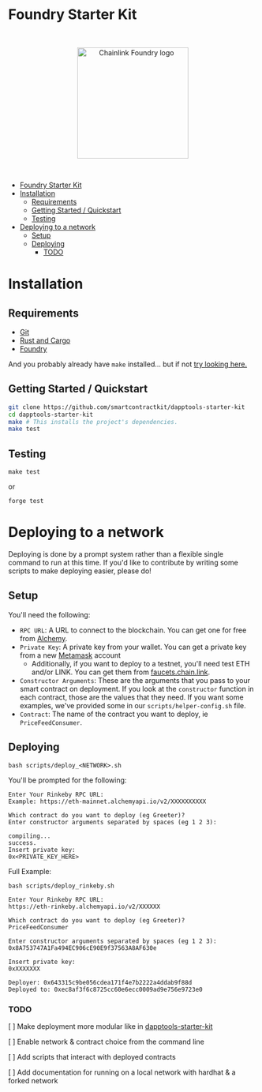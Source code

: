 # Foundry Starter Kit

<br/>
<p align="center">
<a href="https://chain.link" target="_blank">
<img src="./img/chainlink-foundry.png" width="225" alt="Chainlink Foundry logo">
</a>
</p>
<br/>

- [Foundry Starter Kit](#foundry-starter-kit)
- [Installation](#installation)
  - [Requirements](#requirements)
  - [Getting Started / Quickstart](#getting-started--quickstart)
  - [Testing](#testing)
- [Deploying to a network](#deploying-to-a-network)
  - [Setup](#setup)
  - [Deploying](#deploying)
    - [TODO](#todo)

# Installation

## Requirements

-   [Git](https://git-scm.com/book/en/v2/Getting-Started-Installing-Git)
-   [Rust and Cargo](https://doc.rust-lang.org/cargo/getting-started/installation.html)
-   [Foundry](https://github.com/gakonst/foundry)

And you probably already have `make` installed... but if not [try looking here.](https://askubuntu.com/questions/161104/how-do-i-install-make)

## Getting Started / Quickstart

```sh
git clone https://github.com/smartcontractkit/dapptools-starter-kit
cd dapptools-starter-kit
make # This installs the project's dependencies.
make test
```

## Testing

```
make test
```

or

```
forge test
```

# Deploying to a network

Deploying is done by a prompt system rather than a flexible single command to run at this time. If you'd like to contribute by writing some scripts to make deploying easier, please do!

## Setup

You'll need the following:

-   `RPC URL`: A URL to connect to the blockchain. You can get one for free from [Alchemy](https://www.alchemy.com/).
-   `Private Key`: A private key from your wallet. You can get a private key from a new [Metamask](https://metamask.io/) account
    -   Additionally, if you want to deploy to a testnet, you'll need test ETH and/or LINK. You can get them from [faucets.chain.link](https://faucets.chain.link/).
-   `Constructor Arguments`: These are the arguments that you pass to your smart contract on deployment. If you look at the `constructor` function in each contract, those are the values that they need. If you want some examples, we've provided some in our `scripts/helper-config.sh` file.
-   `Contract`: The name of the contract you want to deploy, ie `PriceFeedConsumer`.

## Deploying

```
bash scripts/deploy_<NETWORK>.sh
```

You'll be prompted for the following:

```
Enter Your Rinkeby RPC URL:
Example: https://eth-mainnet.alchemyapi.io/v2/XXXXXXXXXX

Which contract do you want to deploy (eg Greeter)?
Enter constructor arguments separated by spaces (eg 1 2 3):

compiling...
success.
Insert private key:
0x<PRIVATE_KEY_HERE>
```

Full Example:

```
bash scripts/deploy_rinkeby.sh

Enter Your Rinkeby RPC URL:
https://eth-rinkeby.alchemyapi.io/v2/XXXXXX

Which contract do you want to deploy (eg Greeter)?
PriceFeedConsumer

Enter constructor arguments separated by spaces (eg 1 2 3):
0x8A753747A1Fa494EC906cE90E9f37563A8AF630e

Insert private key:
0xXXXXXXX

Deployer: 0x643315c9be056cdea171f4e7b2222a4ddab9f88d
Deployed to: 0xec8af3f6c8725cc60e6ecc0009ad9e756e9723e0
```

### TODO

[ ] Make deployment more modular like in [dapptools-starter-kit](https://github.com/smartcontractkit/dapptools-starter-kit)

[ ] Enable network & contract choice from the command line

[ ] Add scripts that interact with deployed contracts

[ ] Add documentation for running on a local network with hardhat & a forked network
